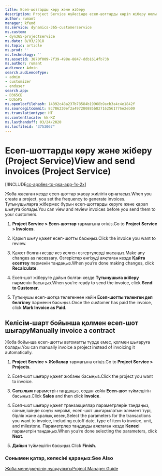 ```yaml
---
title: Есеп-шоттарды көру және жіберу
description: Project Service жүйесінде есеп-шоттарды көріп жіберу жолы
author: rumant
manager: kfend
ms.service: dynamics-365-customerservice
ms.custom:
- dyn365-projectservice
ms.date: 8/03/2018
ms.topic: article
ms.prod: ''
ms.technology: ''
ms.assetid: 3870f009-7f39-498e-8847-ddb1614fb73b
ms.author: rumant
audience: Admin
search.audienceType:
- admin
- customizer
- enduser
search.app:
- D365CE
- D365PS
ms.openlocfilehash: 14392c48a237b78584b19968b9acb3a4c4e1842f
ms.sourcegitcommit: 8c786230ef2a497280885b827162561776e2eb00
ms.translationtype: HT
ms.contentlocale: kk-KZ
ms.lasthandoff: 03/24/2020
ms.locfileid: "3753067"
---
```

# <a name="view-and-send-invoices-project-service"></a><span data-ttu-id="fa27f-103">Есеп-шоттарды көру және жіберу (Project Service)</span><span class="sxs-lookup"><span data-stu-id="fa27f-103">View and send invoices (Project Service)</span></span>

[!INCLUDE[cc-applies-to-psa-app-1x-2x](../includes/cc-applies-to-psa-app-1x-2x.md)]

<span data-ttu-id="fa27f-104">Жоба жасаған кезде есеп-шоттар жасау жиілігін орнатасыз.</span><span class="sxs-lookup"><span data-stu-id="fa27f-104">When you create a project, you set the frequency to generate invoices.</span></span> <span data-ttu-id="fa27f-105">Тұтынушыларға жібермес бұрын есеп-шоттарды көруге және қарап шығуға болады.</span><span class="sxs-lookup"><span data-stu-id="fa27f-105">You can view and review invoices before you send them to your customers.</span></span>  
  
1.  <span data-ttu-id="fa27f-106">**Project Service > Есеп-шоттар** тармағына өтіңіз.</span><span class="sxs-lookup"><span data-stu-id="fa27f-106">Go to **Project Service > Invoices**.</span></span>  
  
2.  <span data-ttu-id="fa27f-107">Қарып шығу қажет есеп-шотты басыңыз.</span><span class="sxs-lookup"><span data-stu-id="fa27f-107">Click the invoice you want to review.</span></span>  
  
3.  <span data-ttu-id="fa27f-108">Қажет болған кезде кез келген өзгертулерді жасаңыз.</span><span class="sxs-lookup"><span data-stu-id="fa27f-108">Make any changes as necessary.</span></span> <span data-ttu-id="fa27f-109">Өзгерістер енгізуді аяқтаған кезде **Қайта есептеу** пәрменін таңдаңыз.</span><span class="sxs-lookup"><span data-stu-id="fa27f-109">When you’re done making changes, click **Recalculate**.</span></span>  
  
4.  <span data-ttu-id="fa27f-110">Есеп-шот жіберуге дайын болған кезде **Тұтынушыға жіберу** пәрменін басыңыз.</span><span class="sxs-lookup"><span data-stu-id="fa27f-110">When you’re ready to send the invoice, click **Send to Customer**.</span></span>  
  
5.  <span data-ttu-id="fa27f-111">Тұтынушы есеп-шотқа төлегеннен кейін **Есеп-шотты төленген деп белгілеу** пәрменін басыңыз.</span><span class="sxs-lookup"><span data-stu-id="fa27f-111">Once the customer has paid the invoice, click **Mark Invoice as Paid**.</span></span>  
  
## <a name="manually-invoice-a-contract"></a><span data-ttu-id="fa27f-112">Келісім-шарт бойынша қолмен есеп-шот шығару</span><span class="sxs-lookup"><span data-stu-id="fa27f-112">Manually invoice a contract</span></span>  
 <span data-ttu-id="fa27f-113">Жоба бойынша есеп-шотты автоматты түрде емес, қолмен шығаруға болады.</span><span class="sxs-lookup"><span data-stu-id="fa27f-113">You can manually invoice a project instead of invoicing it automatically.</span></span>  
  
1.  <span data-ttu-id="fa27f-114">**Project Service > Жобалар** тармағына өтіңіз.</span><span class="sxs-lookup"><span data-stu-id="fa27f-114">Go to **Project Service > Projects**.</span></span>  
  
2.  <span data-ttu-id="fa27f-115">Есеп-шот шығару қажет жобаны басыңыз.</span><span class="sxs-lookup"><span data-stu-id="fa27f-115">Click the project you want to invoice.</span></span>  
  
3.  <span data-ttu-id="fa27f-116">**Сатылым** параметрін таңдаңыз, содан кейін **Есеп-шот** түймешігін басыңыз.</span><span class="sxs-lookup"><span data-stu-id="fa27f-116">Click **Sales** and then click **Invoice**.</span></span>  
  
4.  <span data-ttu-id="fa27f-117">Есеп-шот шығару қажет транзакциялар параметрлерін таңдаңыз, соның ішінде соңғы мерзімі, есеп-шот шығарылатын элемент түрі, бірлік және аралық кезең.</span><span class="sxs-lookup"><span data-stu-id="fa27f-117">Select the parameters for the transactions you want to invoice, including cutoff date, type of item to invoice, unit, and milestone.</span></span> <span data-ttu-id="fa27f-118">Параметрлер таңдауды аяқтаған кезде **Келесі** параметрін таңдаңыз.</span><span class="sxs-lookup"><span data-stu-id="fa27f-118">When you’re done selecting the parameters, click **Next**.</span></span>  
  
5.  <span data-ttu-id="fa27f-119">**Дайын** түймешігін басыңыз.</span><span class="sxs-lookup"><span data-stu-id="fa27f-119">Click **Finish**.</span></span>  
  
### <a name="see-also"></a><span data-ttu-id="fa27f-120">Сонымен қатар, келесіні қараңыз:</span><span class="sxs-lookup"><span data-stu-id="fa27f-120">See Also</span></span>  
 [<span data-ttu-id="fa27f-121">Жоба менеджерінің нұсқаулығы</span><span class="sxs-lookup"><span data-stu-id="fa27f-121">Project Manager Guide</span></span>](../project-service/project-manager-guide.md)
